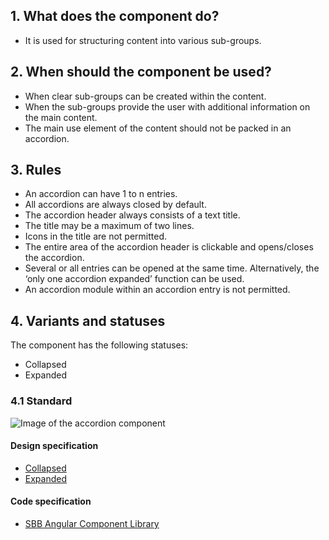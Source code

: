 ## 1. What does the component do?
* It is used for structuring content into various sub-groups.


## 2. When should the component be used?
* When clear sub-groups can be created within the content.
* When the sub-groups provide the user with additional information on the main content.
* The main use element of the content should not be packed in an accordion.


## 3. Rules
* An accordion can have 1 to n entries.
* All accordions are always closed by default.
* The accordion header always consists of a text title.
* The title may be a maximum of two lines.
* Icons in the title are not permitted.
* The entire area of the accordion header is clickable and opens/closes the accordion.
* Several or all entries can be opened at the same time. Alternatively, the ‘only one accordion expanded’ function can be used.
* An accordion module within an accordion entry is not permitted.


## 4. Variants and statuses
The component has the following statuses:
* Collapsed
* Expanded

### 4.1 Standard
![Image of the accordion component](https://raw.githubusercontent.com/sbb-design-systems/sbb-design-system/master/webapp/components/accordion/images/accordion_default.png 'class: image')

#### Design specification
*   [Collapsed](https://sbb.invisionapp.com/d/main#/console/17140415/355318374/inspect)
*   [Expanded](https://sbb.invisionapp.com/d/main#/console/17140415/355318375/inspect)

#### Code specification
* [SBB Angular Component Library](https://sbb-angular.app.sbb.ch/latest/business/components/accordion)
